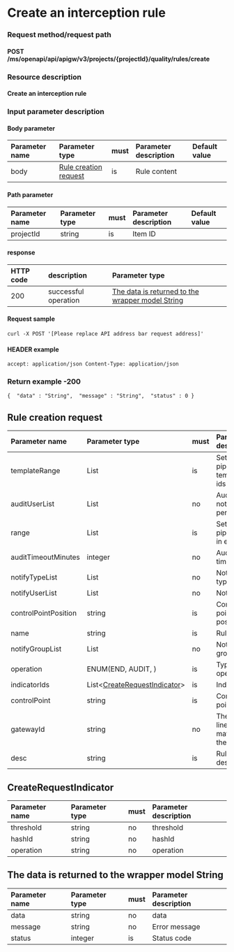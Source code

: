 # Create an interception rule

### Request method/request path

#### POST /ms/openapi/api/apigw/v3/projects/{projectId}/quality/rules/create

### Resource description

#### Create an interception rule

### Input parameter description

#### Body parameter

| Parameter name | Parameter type                                    | must | Parameter description | Default value |
| :------------- | :------------------------------------------------ | :--- | :-------------------- | :------------ |
| body           | [Rule creation request](create-blocking-rules.md) | is   | Rule content          |               |

#### Path parameter

| Parameter name | Parameter type | must | Parameter description | Default value |
| :------------- | :------------- | :--- | :-------------------- | :------------ |
| projectId      | string         | is   | Item ID               |               |

#### response

| HTTP code | description          | Parameter type                                               |
| :-------- | :------------------- | :----------------------------------------------------------- |
| 200       | successful operation | [The data is returned to the wrapper model String](create-blocking-rules.md) |

#### Request sample

```
curl -X POST '[Please replace API address bar request address]' 
```

#### HEADER example

```
accept: application/json Content-Type: application/json 
```

### Return example -200

```
{  "data" : "String",  "message" : "String",  "status" : 0 } 
```

## Rule creation request

| Parameter name       | Parameter type                                           | must | Parameter description                   |
| :------------------- | :------------------------------------------------------- | :--- | :-------------------------------------- |
| templateRange        | List                                                     | is   | Set of pipelined template ids in effect |
| auditUserList        | List                                                     | no   | Audit notification personnel            |
| range                | List                                                     | is   | Set of pipeline ids in effect           |
| auditTimeoutMinutes  | integer                                                  | no   | Audit timeout                           |
| notifyTypeList       | List                                                     | no   | Notification type                       |
| notifyUserList       | List                                                     | no   | Notifier list                           |
| controlPointPosition | string                                                   | is   | Control point position                  |
| name                 | string                                                   | is   | Rule name                               |
| notifyGroupList      | List                                                     | no   | Notification group list                 |
| operation            | ENUM(END, AUDIT, )                                       | is   | Type of operation                       |
| indicatorIds         | List<[CreateRequestIndicator](create-blocking-rules.md)> | is   | Index type                              |
| controlPoint         | string                                                   | is   | Control point                           |
| gatewayId            | string                                                   | no   | The red line matches the id             |
| desc                 | string                                                   | is   | Rule description                        |

## CreateRequestIndicator

| Parameter name | Parameter type | must | Parameter description |
| :------------- | :------------- | :--- | :-------------------- |
| threshold      | string         | no   | threshold             |
| hashId         | string         | no   | hashId                |
| operation      | string         | no   | operation             |

## The data is returned to the wrapper model String

| Parameter name | Parameter type | must | Parameter description |
| :------------- | :------------- | :--- | :-------------------- |
| data           | string         | no   | data                  |
| message        | string         | no   | Error message         |
| status         | integer        | is   | Status code           |
